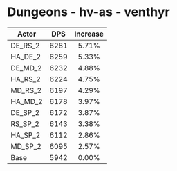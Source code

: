 # Dungeons - hv-as - venthyr
| Actor | DPS | Increase |
|---|:---:|:---:|
|DE_RS_2|6281|5.71%|
|HA_DE_2|6259|5.33%|
|DE_MD_2|6232|4.88%|
|HA_RS_2|6224|4.75%|
|MD_RS_2|6197|4.29%|
|HA_MD_2|6178|3.97%|
|DE_SP_2|6172|3.87%|
|RS_SP_2|6143|3.38%|
|HA_SP_2|6112|2.86%|
|MD_SP_2|6095|2.57%|
|Base|5942|0.00%|
